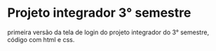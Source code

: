 # Projeto integrador 3° semestre
 primeira versão da tela de login do projeto integrador do 3° semestre, código com html e css.
